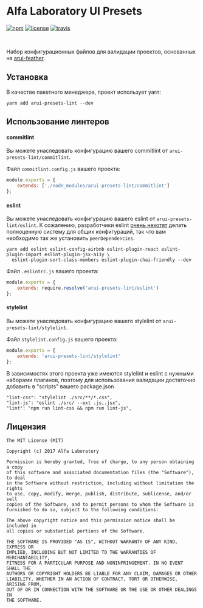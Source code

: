 Alfa Laboratory UI Presets
==========================

[![npm][npm-img]][npm]
[![license][license-img]][license]
[![travis][travis-img]][travis]

[license]:         https://opensource.org/licenses/MIT
[license-img]:     https://img.shields.io/badge/License-MIT-brightgreen.svg
[npm-img]:         https://img.shields.io/npm/v/arui-presets-lint.svg
[npm]:             https://www.npmjs.org/package/arui-presets-lint
[travis]:          https://travis-ci.org/alfa-laboratory/arui-presets-lint?branch=master
[travis-img]:      https://img.shields.io/travis/alfa-laboratory/arui-presets-lint/master.svg?label=unix

<br />

Набор конфигурационных файлов для валидации проектов, основанных на [arui-feather](https://github.com/alfa-laboratory/arui-feather).

Установка
---------
В качестве пакетного менеджера, проект использует yarn:
```
yarn add arui-presets-lint --dev
```

Использование линтеров
----------------------

#### commitlint
Вы можете унаследовать конфигурацию вашего commitlint от `arui-presets-lint/commitlint`.


Файл `commitlint.config.js` вашего проекта:
```js
module.exports = {
    extends: ['./node_modules/arui-presets-lint/commitlint']
};
```


#### eslint
Вы можете унаследовать конфигурацию вашего eslint от `arui-presets-lint/eslint`.
К сожалению, разработчики eslint [очень нехотят](https://github.com/eslint/eslint/issues/3458) делать полноценную систему для общих конфигураций, так что вам 
необходимо так же установить `peerDependencies`.

```
yarn add eslint eslint-config-airbnb eslint-plugin-react eslint-plugin-import eslint-plugin-jsx-a11y \
  eslint-plugin-sort-class-members eslint-plugin-chai-friendly --dev
```


Файл `.eslintrc.js` вашего проекта:
```js
module.exports = {
    extends: require.resolve('arui-presets-lint/eslint')
};
```

#### stylelint
Вы можете унаследовать конфигурацию вашего stylelint от `arui-presets-lint/stylelint`.


Файл `stylelint.config.js` вашего проекта:
```js
module.exports = {
    extends: 'arui-presets-lint/stylelint'
};
```

В зависимостях этого проекта уже имеются stylelint и eslint с нужными наборами плагинов, поэтому
для использования валидации достаточно добавить в "scripts" вашего package.json
```
"lint-css": "stylelint ./src/**/*.css",
"lint-js": "eslint ./src/ --ext .js,.jsx",
"lint": "npm run lint-css && npm run lint-js",
```

Лицензия
--------

```
The MIT License (MIT)

Copyright (c) 2017 Alfa Laboratory

Permission is hereby granted, free of charge, to any person obtaining a copy
of this software and associated documentation files (the "Software"), to deal
in the Software without restriction, including without limitation the rights
to use, copy, modify, merge, publish, distribute, sublicense, and/or sell
copies of the Software, and to permit persons to whom the Software is
furnished to do so, subject to the following conditions:

The above copyright notice and this permission notice shall be included in
all copies or substantial portions of the Software.

THE SOFTWARE IS PROVIDED "AS IS", WITHOUT WARRANTY OF ANY KIND, EXPRESS OR
IMPLIED, INCLUDING BUT NOT LIMITED TO THE WARRANTIES OF MERCHANTABILITY,
FITNESS FOR A PARTICULAR PURPOSE AND NONINFRINGEMENT. IN NO EVENT SHALL THE
AUTHORS OR COPYRIGHT HOLDERS BE LIABLE FOR ANY CLAIM, DAMAGES OR OTHER
LIABILITY, WHETHER IN AN ACTION OF CONTRACT, TORT OR OTHERWISE, ARISING FROM,
OUT OF OR IN CONNECTION WITH THE SOFTWARE OR THE USE OR OTHER DEALINGS IN
THE SOFTWARE.
```

